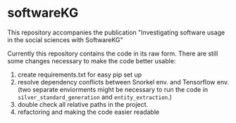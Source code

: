 # softwareKG
This repository accompanies the publication "Investigating software usage in the social sciences with SoftwareKG"

Currently this repository contains the code in its raw form. 
There are still some changes necessary to make the code better usable:
1. create requirements.txt for easy pip set up
2. resolve dependency conflicts between Snorkel env. and Tensorflow env. (two separate enviorments might be necessary to run the code in `silver_standard_generation` and `entity_extraction`.)
3. double check all relative paths in the project. 
4. refactoring and making the code easier readable
